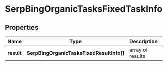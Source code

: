# SerpBingOrganicTasksFixedTaskInfo

## Properties

| Name | Type | Description | Notes |
|------------ | ------------- | ------------- | -------------|
**result** | **SerpBingOrganicTasksFixedResultInfo[]** | array of results |[optional]|